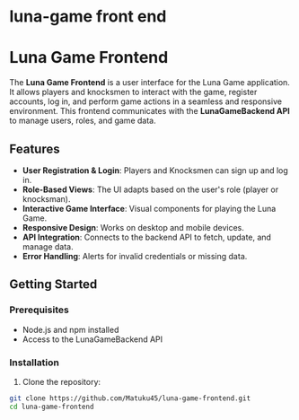 # luna-game front end

# Luna Game Frontend

The **Luna Game Frontend** is a user interface for the Luna Game application. It allows players and knocksmen to interact with the game, register accounts, log in, and perform game actions in a seamless and responsive environment. This frontend communicates with the **LunaGameBackend API** to manage users, roles, and game data.

## Features

- **User Registration & Login**: Players and Knocksmen can sign up and log in.
- **Role-Based Views**: The UI adapts based on the user's role (player or knocksman).
- **Interactive Game Interface**: Visual components for playing the Luna Game.
- **Responsive Design**: Works on desktop and mobile devices.
- **API Integration**: Connects to the backend API to fetch, update, and manage data.
- **Error Handling**: Alerts for invalid credentials or missing data.

## Getting Started

### Prerequisites

- Node.js and npm installed
- Access to the LunaGameBackend API

### Installation

1. Clone the repository:

```bash
git clone https://github.com/Matuku45/luna-game-frontend.git
cd luna-game-frontend
